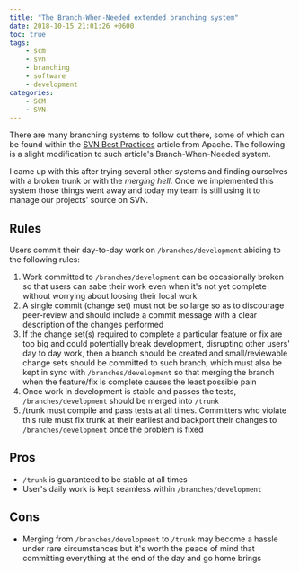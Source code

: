 ```yaml
---
title: "The Branch-When-Needed extended branching system"
date: 2018-10-15 21:01:26 +0600
toc: true
tags:
    - scm
    - svn
    - branching
    - software
    - development
categories:
    - SCM
    - SVN
---
```

There are many branching systems to follow out there, some of which can be found within the [SVN Best Practices](https://svn.apache.org/repos/asf/subversion/trunk/doc/user/svn-best-practices.html) article from Apache. The following is a slight modification to such article's Branch-When-Needed system.
<!--more-->

I came up with this after trying several other systems and finding ourselves with a broken trunk or with the _merging hell_. Once we implemented this system those things went away and today my team is still using it to manage our projects' source on SVN.

## Rules

Users commit their day-to-day work on `/branches/development` abiding to the following rules:

1. Work committed to `/branches/development` can be occasionally broken so that users can sabe their work even when it's not yet complete without worrying about loosing their local work
2. A single commit (change set) must not be so large so as to discourage peer-review and should include a commit message with a clear description of the changes performed
3. If the change set(s) required to complete a particular feature or fix are too big and could potentially break development, disrupting other users' day to day work, then a branch should be created and small/reviewable change sets should be committed to such branch, which must also be kept in sync with `/branches/development` so that merging the branch when the feature/fix is complete causes the least possible pain
4. Once work in development is stable and passes the tests, `/branches/development` should be merged into `/trunk`
5. /trunk must compile and pass tests at all times. Committers who violate this rule must fix trunk at their earliest and backport their changes to `/branches/development` once the problem is fixed

## Pros

- `/trunk` is guaranteed to be stable at all times
- User's daily work is kept seamless within `/branches/development`

## Cons

- Merging from `/branches/development` to `/trunk` may become a hassle under rare circumstances but it's worth the peace of mind that committing everything at the end of the day and go home brings